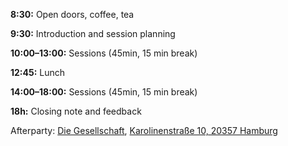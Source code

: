 **8:30:** Open doors, coffee, tea

**9:30:** Introduction and session planning

**10:00–13:00:** Sessions (45min, 15 min break)

**12:45:** Lunch

**14:00–18:00:** Sessions (45min, 15 min break)

**18h:** Closing note and feedback

Afterparty: [Die Gesellschaft](http://diegesellschaft.org/), [Karolinenstraße 10, 20357 Hamburg](https://maps.google.de/maps?q=Karolinenstra%C3%9Fe+10,+20357,+Hamburg&hl=de&ie=UTF8&sll=51.175806,10.454119&sspn=11.427319,24.191895&hnear=Karolinenstra%C3%9Fe+10,+20357+Hamburg&t=m&z=16)